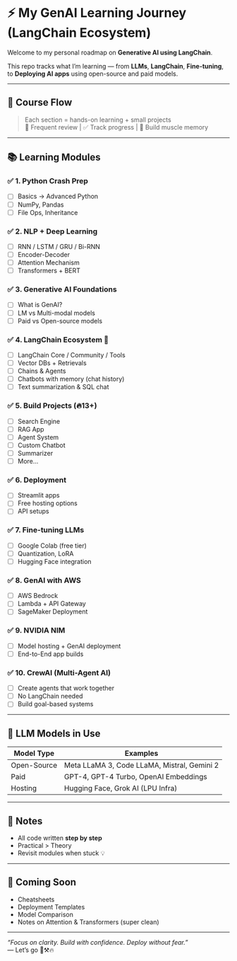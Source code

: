 # ⚡ My GenAI Learning Journey (LangChain Ecosystem)

Welcome to my personal roadmap on **Generative AI using LangChain**.

This repo tracks what I’m learning — from **LLMs**, **LangChain**, **Fine-tuning**, to **Deploying AI apps** using open-source and paid models.

---

## 🧭 Course Flow

> Each section = hands-on learning + small projects  
> 🔁 Frequent review | ✅ Track progress | 🚀 Build muscle memory

---

## 📚 Learning Modules

### ✅ 1. Python Crash Prep
- [ ] Basics → Advanced Python
- [ ] NumPy, Pandas
- [ ] File Ops, Inheritance

### ✅ 2. NLP + Deep Learning
- [ ] RNN / LSTM / GRU / Bi-RNN
- [ ] Encoder-Decoder
- [ ] Attention Mechanism
- [ ] Transformers + BERT

### ✅ 3. Generative AI Foundations
- [ ] What is GenAI?
- [ ] LM vs Multi-modal models
- [ ] Paid vs Open-source models

### ✅ 4. LangChain Ecosystem 🔗
- [ ] LangChain Core / Community / Tools
- [ ] Vector DBs + Retrievals
- [ ] Chains & Agents
- [ ] Chatbots with memory (chat history)
- [ ] Text summarization & SQL chat

### ✅ 5. Build Projects (🔥13+)
- [ ] Search Engine
- [ ] RAG App
- [ ] Agent System
- [ ] Custom Chatbot
- [ ] Summarizer
- [ ] More...

### ✅ 6. Deployment
- [ ] Streamlit apps
- [ ] Free hosting options
- [ ] API setups

### ✅ 7. Fine-tuning LLMs
- [ ] Google Colab (free tier)
- [ ] Quantization, LoRA
- [ ] Hugging Face integration

### ✅ 8. GenAI with AWS
- [ ] AWS Bedrock
- [ ] Lambda + API Gateway
- [ ] SageMaker Deployment

### ✅ 9. NVIDIA NIM
- [ ] Model hosting + GenAI deployment
- [ ] End-to-End app builds

### ✅ 10. CrewAI (Multi-Agent AI)
- [ ] Create agents that work together
- [ ] No LangChain needed
- [ ] Build goal-based systems

---

## 🧠 LLM Models in Use

| Model Type | Examples |
|------------|----------|
| Open-Source | Meta LLaMA 3, Code LLaMA, Mistral, Gemini 2 |
| Paid        | GPT-4, GPT-4 Turbo, OpenAI Embeddings |
| Hosting     | Hugging Face, Grok AI (LPU Infra) |

---

## 🚧 Notes
- All code written **step by step**
- Practical > Theory
- Revisit modules when stuck 💡

---

## 💬 Coming Soon
- Cheatsheets
- Deployment Templates
- Model Comparison
- Notes on Attention & Transformers (super clean)

---

_“Focus on clarity. Build with confidence. Deploy without fear.”_  
— Let’s go 🧠⚒️🔥
